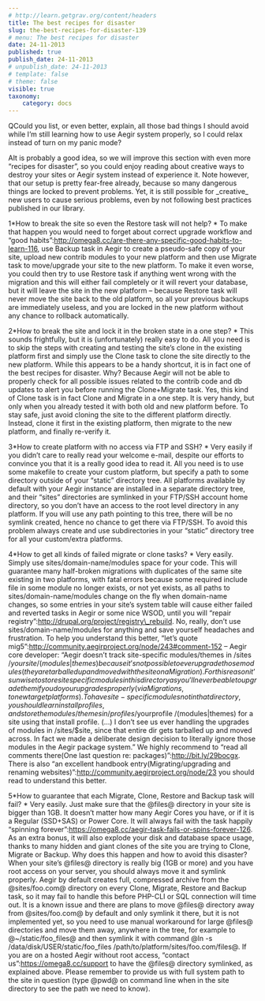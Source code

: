 ```yaml
---
# http://learn.getgrav.org/content/headers
title: The best recipes for disaster
slug: the-best-recipes-for-disaster-139
# menu: The best recipes for disaster
date: 24-11-2013
published: true
publish_date: 24-11-2013
# unpublish_date: 24-11-2013
# template: false
# theme: false
visible: true
taxonomy:
    category: docs
---
```


<a name="disaster-q"></a>

QCould you list, or even better, explain, all those bad things I should avoid while I’m still learning how to use Aegir system properly, so I could relax instead of turn on my panic mode?

<a name="disaster-a"></a>

AIt is probably a good idea, so we will improve this section with even more “recipes for disaster”, so you could enjoy reading about creative ways to destroy your sites or Aegir system instead of experience it. Note however, that our setup is pretty fear-free already, because so many dangerous things are locked to prevent problems. Yet, it is still possible for \_creative\_ new users to cause serious problems, even by not following best practices published in our library.

<a name="fail-a"></a>

1\*How to break the site so even the Restore task will not help? * To make that happen you would need to forget about correct upgrade workflow and “good habits”:http://omega8.cc/are-there-any-specific-good-habits-to-learn-116, use Backup task in Aegir to create a pseudo-safe copy of your site, upload new contrib modules to your new platform and then use Migrate task to move/upgrade your site to the new platform. To make it even worse, you could then try to use Restore task if anything went wrong with the migration and this will either fail completely or it will revert your database, but it will leave the site in the new platform – because Restore task will never move the site back to the old platform, so all your previous backups are immediately useless, and you are locked in the new platform without any chance to rollback automatically.

<a name="fail-b"></a>

2\*How to break the site and lock it in the broken state in a one step? * This sounds frightfully, but it is (unfortunately) really easy to do. All you need is to skip the steps with creating and testing the site’s clone in the existing platform first and simply use the Clone task to clone the site directly to the new platform. While this appears to be a handy shortcut, it is in fact one of the best recipes for disaster. Why? Because Aegir will not be able to properly check for all possible issues related to the contrib code and db updates to alert you before running the Clone+Migrate task. Yes, this kind of Clone task is in fact Clone and Migrate in a one step. It is very handy, but only when you already tested it with both old and new platform before. To stay safe, just avoid cloning the site to the different platform directly. Instead, clone it first in the existing platform, then migrate to the new platform, and finally re-verify it.

<a name="fail-c"></a>

3\*How to create platform with no access via FTP and SSH? * Very easily if you didn’t care to really read your welcome e-mail, despite our efforts to convince you that it is a really good idea to read it. All you need is to use some makefile to create your custom platform, but specify a path to some directory outside of your “static” directory tree. All platforms available by default with your Aegir instance are installed in a separate directory tree, and their “sites” directories are symlinked in your FTP/SSH account home directory, so you don’t have an access to the root level directory in any platform. If you will use any path pointing to this tree, there will be no symlink created, hence no chance to get there via FTP/SSH. To avoid this problem always create and use subdirectories in your “static” directory tree for all your custom/extra platforms.

<a name="fail-e"></a>

4\*How to get all kinds of failed migrate or clone tasks? * Very easily. Simply use sites/domain-name/modules space for your code. This will guarantee many half-broken migrations with duplicates of the same site existing in two platforms, with fatal errors because some required include file in some module no longer exists, or not yet exists, as all paths to sites/domain-name/modules change on the fly when domain-name changes, so some entries in your site’s system table will cause either failed and reverted tasks in Aegir or some nice WSOD, until you will “repair registry”:http://drupal.org/project/registry\_rebuild. No, really, don’t use sites/domain-name/modules for anything and save yourself headaches and frustration. To help you understand this better, “let’s quote mig5”:http://community.aegirproject.org/node/243#comment-152 – Aegir core developer: “Aegir doesn’t track site-specific modules/themes in /sites /$yoursite /(modules|themes) because it’s not possible to ever upgrade those modules (they are tarballed up and moved with the site on a Migration). For this reason it’s unwise to store site specific modules in this directory as you’ll never be able to upgrade them if you do your upgrades properly (via Migrations, to new target platforms). To have site-specific modules not in that directory, you should learn install profiles, and store the modules/themes in /profiles /$yourprofile /(modules|themes) for a site using that install profile. (…) I don’t see us ever handling the upgrades of modules in /sites/$site, since that entire dir gets tarballed up and moved across. In fact we made a deliberate design decision to literally ignore those modules in the Aegir package system.” We highly recommend to “read all comments there(One last question re: packages)”:http://bit.ly/29bocgx. There is also “an excellent handbook entry(Migrating/upgrading and renaming websites)”:http://community.aegirproject.org/node/23 you should read to understand this better.

<a name="fail-f"></a>

5\*How to guarantee that each Migrate, Clone, Restore and Backup task will fail? * Very easily. Just make sure that the @files@ directory in your site is bigger than 1GB. It doesn’t matter how many Aegir Cores you have, or if it is a Regular (SSD+SAS) or Power Core. It will always fail with the task happily “spinning forever”:https://omega8.cc/aegir-task-fails-or-spins-forever-126. As an extra bonus, it will also explode your disk and database space usage, thanks to many hidden and giant clones of the site you are trying to Clone, Migrate or Backup. Why does this happen and how to avoid this disaster? When your site’s @files@ directory is really big (1GB or more) and you have root access on your server, you should always move it and symlink properly. Aegir by default creates full, compressed archive from the @sites/foo.com@ directory on every Clone, Migrate, Restore and Backup task, so it may fail to handle this before PHP-CLI or SQL connection will time out. It is a known issue and there are plans to move @files@ directory away from @sites/foo.com@ by default and only symlink it there, but it is not implemented yet, so you need to use manual workaround for large @files@ directories and move them away, anywhere in the tree, for example to @~/static/foo\_files@ and then symlink it with command @ln -s /data/disk/USER/static/foo\_files /path/to/platform/sites/foo.com/files@. If you are on a hosted Aegir without root access, “contact us”:https://omega8.cc/support to have the @files@ directory symlinked, as explained above. Please remember to provide us with full system path to the site in question (type @pwd@ on command line when in the site directory to see the path we need to know).